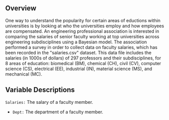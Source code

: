 ## Overview

One way to understand the popularity for certain areas of eductions within universities is by looking at who the universities employ and how employees are compensated. An engineering professional association is interested in comparing the salaries of senior faculty working at top universities across engineering subdisciplines using a Bayesian model. The association performed a survey in order to collect data on faculty salaries, which has been recorded in the "salaries.csv" dataset. This data file includes the salaries (in 1000s of dollars) of 297 professors and their subdisciplines, for 8 areas of education: biomedical (BM), chemical (CH), civil (CV), computer science (CS), electrical (EE), industrial (IN), material science (MS), and mechanical (MC).

## Variable Descriptions

`Salaries:` The salary of a faculty member.
- `Dept:` The department of a faculty member.
